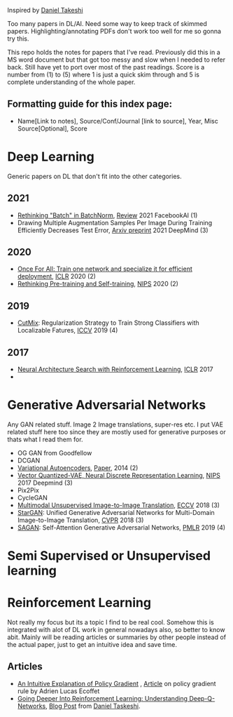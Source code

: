 Inspired by [Daniel Takeshi](https://github.com/DanielTakeshi/Paper_Notes)

Too many papers in DL/AI. Need some way to keep track of skimmed papers. Highlighting/annotating PDFs don't work too well for me so gonna try this.

This repo holds the notes for papers that I've read. Previously did this in a MS word document but that got too messy and slow when I needed to refer back. Still have yet to port over most of the past readings. Score is a number from (1) to (5) where 1 is just a quick skim through and 5 is complete understanding of the whole paper.
## Formatting guide for this index page:
- Name[Link to notes], Source/Conf/Journal [link to source], Year, Misc Source[Optional], Score

# Deep Learning
Generic papers on DL that don't fit into the other categories.
## 2021
- [Rethinking "Batch" in BatchNorm](https://github.com/yeeyangtee/paper-notes/blob/master/deep-learning/rethinking-batch-in-batchnorm.md), [Review](https://arxiv.org/abs/2105.07576) 2021 FacebookAI (1) 
- Drawing Multiple Augmentation Samples Per Image During Training Efficiently Decreases Test Error, [Arxiv preprint](https://arxiv.org/abs/2105.13343) 2021 DeepMind (3)

## 2020
- [Once For All: Train one network and specialize it for efficient deployment](https://github.com/yeeyangtee/paper-notes/blob/master/deep-learning/once-for-all-train-one-network-and-specialize-it-for-efficient-deployment.md), [ICLR](https://arxiv.org/pdf/1908.09791) 2020 (2)
- [Rethinking Pre-training and Self-training](https://github.com/yeeyangtee/paper-notes/blob/master/deep-learning/rethinking-pretraining-and-self-training.md), [NIPS](https://proceedings.neurips.cc/paper/2020/file/27e9661e033a73a6ad8cefcde965c54d-Paper.pdf) 2020 (2)

## 2019 
- [CutMix](https://github.com/yeeyangtee/paper-notes/blob/master/deep-learning/cutmix-regularization.md): Regularization Strategy to Train Strong Classifiers with Localizable Fatures, [ICCV](https://openaccess.thecvf.com/content_ICCV_2019/html/Yun_CutMix_Regularization_Strategy_to_Train_Strong_Classifiers_With_Localizable_Features_ICCV_2019_paper.html) 2019 (4)
## 2017
- [Neural Architecture Search with Reinforcement Learning](https://github.com/yeeyangtee/paper-notes/blob/master/deep-learning/neural-architecture-search-with-reinforcement-learning.md), [ICLR](https://arxiv.org/abs/1611.01578) 2017
- 
# Generative Adversarial Networks
Any GAN related stuff. Image 2 Image translations, super-res etc. I put VAE related stuff here too since they are mostly used for generative purposes or thats what I read them for.
- OG GAN from Goodfellow
- DCGAN
- [Variational Autoencoders](https://github.com/yeeyangtee/paper-notes/blob/master/gans/vae.md), [Paper](https://arxiv.org/abs/1312.6114), 2014 (2)
- [Vector Quantized-VAE, Neural Discrete Representation Learning](https://github.com/yeeyangtee/paper-notes/blob/master/gans/vq-vae.md), [NIPS](https://arxiv.org/abs/1711.00937) 2017 Deepmind (3)
- Pix2Pix
- CycleGAN
- [Multimodal Unsupervised Image-to-Image Translation](https://github.com/yeeyangtee/paper-notes/blob/master/gans/multimodal-unsupervised-image-to-image-translation.md), [ECCV](http://openaccess.thecvf.com/content_ECCV_2018/papers/Xun_Huang_Multimodal_Unsupervised_Image-to-image_ECCV_2018_paper.pdf) 2018 (3)
- [StarGAN](https://github.com/yeeyangtee/paper-notes/blob/master/gans/stargan.md): Unified Generative Adversarial Networks for Multi-Domain Image-to-Image Translation, [CVPR](http://openaccess.thecvf.com/content_cvpr_2018/papers/Choi_StarGAN_Unified_Generative_CVPR_2018_paper.pdf) 2018 (3)
- [SAGAN](https://github.com/yeeyangtee/paper-notes/blob/master/gans/self-attention-gan.md): Self-Attention Generative Adversarial Networks, [PMLR](https://proceedings.mlr.press/v97/zhang19d.html) 2019 (4)



# Semi Supervised or Unsupervised learning

# Reinforcement Learning
Not really my focus but its a topic I find to be real cool. Somehow this is integrated with alot of DL work in general nowadays also, so better to know abit. Mainly will be reading articles or summaries by other people instead of the actual paper, just to get an intuitive idea and save time.

## Articles
- [An Intuitive Explanation of Policy Gradient](https://github.com/yeeyangtee/paper-notes/blob/master/reinforcement-learning/an-intuitive-explanation-of-policy-gradient.md)
, [Article](https://towardsdatascience.com/an-intuitive-explanation-of-policy-gradient-part-1-reinforce-aa4392cbfd3c) on policy gradient rule by Adrien Lucas Ecoffet
- [Going Deeper Into Reinforcement Learning: Understanding Deep-Q-Networks](https://github.com/yeeyangtee/paper-notes/blob/master/reinforcement-learning/going-deeper-into-reinforcement-learning-understanding-deepq-networks), [Blog Post](https://danieltakeshi.github.io/2016/12/01/going-deeper-into-reinforcement-learning-understanding-dqn/) from [Daniel Taskeshi](https://danieltakeshi.github.io/).